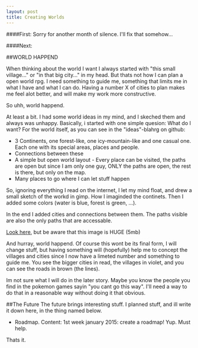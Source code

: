 ```yaml
---
layout: post
title: Creating Worlds
---
```


####First: Sorry for another month of silence. I'll fix that somehow...

####Next: 

##WORLD HAPPEND

When thinking about the world I want I always started with "this small village..." or "in that big city..." in my head.
But thats not how I can plan a open world rpg. I need  something to guide me, something that limits me in what I have and what I can do.
Having a number X of cities to plan makes me feel alot better, and will make my work more constructive.

So uhh, world happend.

At least a bit. I had some world ideas in my mind, and I skeched them and always was unhappy.
Basically, i started with one simple quesion: What do I want? For the world itself, as you can see in the "ideas"-blahrg on github:

* 3 Continents, one forest-like, one icy-mountain-like and one casual one. Each one with its special areas, places and people.
* Connections between these
* A simple but open world layout - Every place can be visited, the paths are open but since I am only one guy, ONLY the paths are open, the rest is there, but only on the map.
* Many places to go where I can let stuff happen

So, ignoring everything I read on the internet, I let my mind float, and drew a small sketch of the workd in gimp. How I imaginded the continets.
Then I added some colors (water is blue, forest is green, ...).

In the end I added cities and connections between them. The paths visible are also the only paths that are accessable.

 [Look here](http://i.imgur.com/x9fwkIW.png), but be aware that this image is HUGE (5mb)

And hurray, world happend. Of course this wont be its final form, I will change stuff, but having something will (hopefully) help me to concept the villages and cities since I now have a limeted number and something to guide me.
You see the bigger cities in read, the villages in violet, and you can see the roads in brown (the lines). 

Im not sure what I will do in the later story. Maybe you know the people you find in the pokemon games sayin "you cant go this way".
I'll need a way to do that in a reasonable way without doing it that obvious. 

##The Future
The future brings interesting stuff. I planned stuff, and ill write it down here, in the thing named below.
* Roadmap. Content: 1st week january 2015: create a roadmap!
Yup. Must help.

Thats it. 
